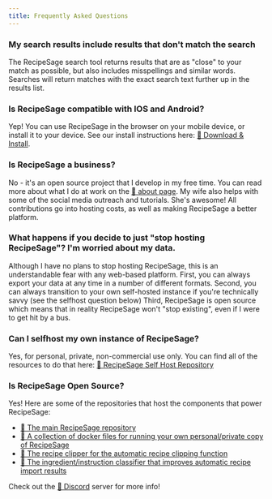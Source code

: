 ```yaml
---
title: Frequently Asked Questions
---
```


### My search results include results that don't match the search

The RecipeSage search tool returns results that are as "close" to your match as possible, but also includes misspellings and similar words.
Searches will return matches with the exact search text further up in the results list.


### Is RecipeSage compatible with IOS and Android?

Yep! You can use RecipeSage in the browser on your mobile device, or install it to your device.
See our install instructions here: [📱 Download & Install](https://recipesage.com/#/install).


### Is RecipeSage a business?

No - it's an open source project that I develop in my free time. You can read more about what I do at work on the [📱 about page](https://recipesage.com/#/about/details).
My wife also helps with some of the social media outreach and tutorials. She's awesome!
All contributions go into hosting costs, as well as making RecipeSage a better platform.


### What happens if you decide to just "stop hosting RecipeSage"? I'm worried about my data.

Although I have no plans to stop hosting RecipeSage, this is an understandable fear with any web-based platform.
First, you can always export your data at any time in a number of different formats.
Second, you can always transition to your own self-hosted instance if you're technically savvy (see the selfhost question below)
Third, RecipeSage is open source which means that in reality RecipeSage won't "stop existing", even if I were to get hit by a bus.


### Can I selfhost my own instance of RecipeSage?

Yes, for personal, private, non-commercial use only. You can find all of the resources to do that here:
[📱 RecipeSage Self Host Repository](https://github.com/julianpoy/recipesage-selfhost)


### Is RecipeSage Open Source?

Yes! Here are some of the repositories that host the components that power RecipeSage:

- [📱 The main RecipeSage repository](https://github.com/julianpoy/recipesage)
- [📱 A collection of docker files for running your own personal/private copy of RecipeSage](https://github.com/julianpoy/recipesage-selfhost)
- [📱 The recipe clipper for the automatic recipe clipping function](https://github.com/julianpoy/recipeclipper)
- [📱 The ingredient/instruction classifier that improves automatic recipe import results](https://github.com/julianpoy/ingredient-instruction-classifier)

Check out the [📱 Discord](https://recipesage.com/#/about/contact) server for more info!

